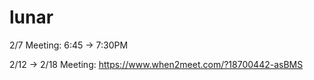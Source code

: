 # lunar

2/7 Meeting:
6:45 -> 7:30PM

2/12 -> 2/18 Meeting:
https://www.when2meet.com/?18700442-asBMS
